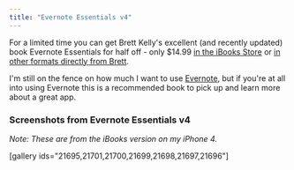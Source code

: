 ```yaml
---
title: "Evernote Essentials v4"
---
```

<p>For a limited time you can get Brett Kelly's excellent (and recently updated) book Evernote Essentials for half off - only $14.99 <a href="https://itunes.apple.com/ca/book/evernote-essentials/id709838195?mt=11&amp;uo=4&amp;at=10l4Ki">in the iBooks Store</a> or <a href="https://members.nerdgap.com/evernote-essentials/buy/">in other formats directly from Brett</a>.</p>
<p>I'm still on the fence on how much I want to use <a href="https://www.evernote.com">Evernote</a>, but if you're at all into using Evernote this is a recommended book to pick up and learn more about a great app.</p>
<h3>Screenshots from Evernote Essentials v4</h3>
<p><em>Note: These are from the iBooks version on my iPhone 4.</em></p>
<p>[gallery ids="21695,21701,21700,21699,21698,21697,21696"]</p>
<p><a href="https://itunes.apple.com/ca/book/evernote-essentials/id709838195?mt=11&uo=4&at=10l4Ki" target="itunes_store"style="display:inline-block;overflow:hidden;background:url(https://linkmaker.itunes.apple.com/htmlResources/assets/en_us//images/web/linkmaker/badge_ibooks-lrg.png) no-repeat;width:146px;height:40px;@media only screen{background-image:url(https://linkmaker.itunes.apple.com/htmlResources/assets/en_us//images/web/linkmaker/badge_ibooks-lrg.svg);}"></a></p>
